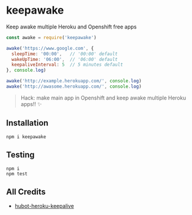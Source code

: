 # keepawake

Keep awake multiple Heroku and Openshift free apps

```js
const awake = require('keepawake')

awake('https://www.google.com', {
  sleepTime: '00:00',   // '00:00' default
  wakeUpTime: '06:00',  // '06:00' default
  keepaliveInterval: 5  // 5 minutes default
}, console.log)

awake('http://example.herokuapp.com/', console.log)
awake('http://awasome.herokuapp.com/', console.log)
```

> Hack: make main app in Openshift and keep awake multiple Heroku apps!! :sparkles:

## Installation

```
npm i keepawake
```

## Testing

```
npm i
npm test
```

## All Credits

* [hubot-heroku-keepalive](https://github.com/hubot-scripts/hubot-heroku-keepalive)
